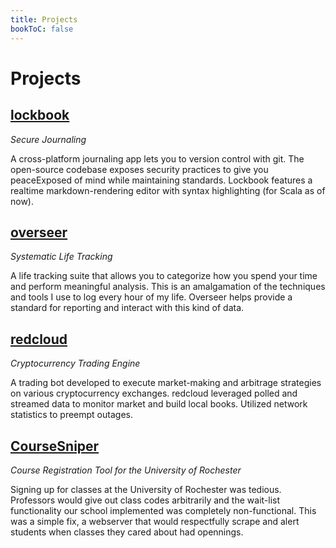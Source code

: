 ```yaml
---
title: Projects
bookToC: false
---
```


# Projects

## [lockbook](https://github.com/lockbook)
*Secure Journaling*

A cross-platform journaling app lets you to version control with git. The open-source codebase exposes security practices to give you peaceExposed of mind while maintaining standards. Lockbook features a realtime markdown-rendering editor with syntax highlighting (for Scala as of now).

## [overseer](https://github.com/raayan/overseer)
*Systematic Life Tracking*

A life tracking suite that allows you to categorize how you spend your time and perform meaningful analysis. This is an amalgamation of the techniques and tools I use to log every hour of my life. Overseer helps provide a standard for reporting and interact with this kind of data.
  
## [redcloud](https://github.com/raayan/redcloudpp)
*Cryptocurrency Trading Engine*

A trading bot developed to execute market-making and arbitrage strategies on various cryptocurrency exchanges. redcloud leveraged polled and streamed data to monitor market and build local books. Utilized network statistics to preempt outages.

## [CourseSniper ](https://github.com/raayan/CourseSniper)
*Course Registration Tool for the University of Rochester*

Signing up for classes at the University of Rochester was tedious. Professors would give out class codes arbitrarily and the wait-list functionality our school implemented was completely non-functional. This was a simple fix, a webserver that would respectfully scrape and alert students when classes they cared about had opennings.
